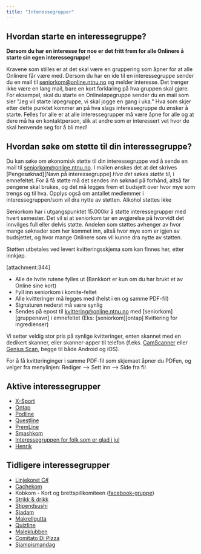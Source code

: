 ```yaml
---
title: "Interessegrupper"
---
```


Hvordan starte en interessegruppe?
-----------------------------
**Dersom du har en interesse for noe er det fritt frem for alle Onlinere å starte sin egen interessegruppe!**

Kravene som stilles er at det skal være en gruppering som åpner for at alle Onlinere får være med. Dersom du har en ide til en interessegruppe sender du en mail til seniorkom@online.ntnu.no og melder interesse. Det trenger ikke være en lang mail, bare en kort forklaring på hva gruppen skal gjøre. For eksempel, skal du starte en Onlineløpegruppe sender du en mail som sier "Jeg vil starte løpegruppe, vi skal jogge en gang i uka." Hva som skjer etter dette punktet kommer an på hva slags interessegruppe du ønsker å starte. Felles for alle er at alle interessegrupper må være åpne for alle og at dere må ha en kontaktperson, slik at andre som er interessert vet hvor de skal henvende seg for å bli med!

## Hvordan søke om støtte til din interessegruppe?

Du kan søke om økonomisk støtte til din interessegruppe ved å sende en mail til seniorkom@online.ntnu.no. 
I mailen ønskes det at det skrives [Pengesøknad][Navn på interessegruppe] _Hva det søkes støtte til_, i emnefeltet. For å få støtte må det sendes inn søknad på forhånd, altså før pengene skal brukes, og det må legges frem et budsjett over hvor mye som trengs og til hva. Opplys også om antallet medlemmer i interessegruppen/som vil dra nytte av støtten. Alkohol støttes ikke

Seniorkom har i utgangspunktet 15.000kr å støtte interessegrupper med hvert semester. Det vil si at seniorkom tar en avgjørelse på hvorvidt det innvilges full eller delvis støtte. Andelen som støttes avhenger av hvor mange søknader som her kommet inn, altså hvor mye som er igjen av budsjettet, og hvor mange Onlinere som vil kunne dra nytte av støtten.

Støtten utbetales ved levert kvitteringsskjema som kan finnes her, etter innkjøp.

[attachment:344]

- Alle de hvite rutene fylles ut (Bankkort er kun om du har brukt et av Online sine kort)
- Fyll inn seniorkom i komite-feltet
- Alle kvitteringer må legges med (helst i en og samme PDF-fil) 
- Signaturen nederst må være synlig
- Sendes på epost til [kvittering@online.ntnu.no](mailto:kvittering@online.ntnu.no) med [seniorkom][gruppenavn] i emnefeltet (Eks: [seniorkom][ontap] Kvittering for ingredienser)

Vi setter veldig stor pris på synlige kvitteringer, enten skannet med en dedikert skanner, eller skanner-apper til telefon (f.eks. [CamScanner](https://www.camscanner.com/) eller [Genius Scan](https://www.thegrizzlylabs.com/genius-scan/), begge til både Android og iOS).

For å få kvitteringinger i samme PDF-fil som skjemaet åpner du PDFen, og velger fra menylinjen: Rediger --> Sett inn --> Side fra fil

## Aktive interessegrupper


- [X-Sport](https://online.ntnu.no/wiki/online/info/innsikt-og-interface/interessegrupper/x-sport/)
- [Ontap](https://online.ntnu.no/wiki/online/info/innsikt-og-interface/interessegrupper/ontap/)
- [Podline](https://online.ntnu.no/wiki/online/info/innsikt-og-interface/interessegrupper/podline)
- [Questline](https://online.ntnu.no/wiki/online/info/innsikt-og-interface/interessegrupper/questline/)
- [PremLine](https://online.ntnu.no/wiki/online/info/innsikt-og-interface/interessegrupper/premline/)
- [Smashkom](https://online.ntnu.no/wiki/online/info/innsikt-og-interface/interessegrupper/smashkom/)
- [Interessegruppen for folk som er glad i jul](https://online.ntnu.no/wiki/online/info/innsikt-og-interface/interessegrupper/interessegruppen-folk-som-er-glad-i-jul/)
- [Henrik](/wiki/online/info/innsikt-og-interface/interessegrupper/henrik/)


## Tidligere interessegrupper

- [Linjekoret C#](https://online.ntnu.no/wiki/online/info/innsikt-og-interface/interessegrupper/koret/)
- [Cachekom](https://online.ntnu.no/wiki/online/info/innsikt-og-interface/nodekomiteer/cachekom/)
- Kobkom - Kort og brettspillkomiteen ([facebook-gruppe](https://www.facebook.com/groups/357002807821891/))
- [Strikk & drikk](https://online.ntnu.no/wiki/online/info/innsikt-og-interface/interessegrupper/strikkogdrikk/)
- [Stipendsushi](https://online.ntnu.no/wiki/online/info/innsikt-og-interface/nodekomiteer/sushikom/)
- [Sjadam](https://online.ntnu.no/wiki/online/info/innsikt-og-interface/interessegrupper/sjadom)
- [Makrellgutta](https://online.ntnu.no/wiki/online/info/innsikt-og-interface/interessegrupper/makrellgutta/)
- [Quizline](https://online.ntnu.no/wiki/online/info/innsikt-og-interface/interessegrupper/quizline/)
- [Maleklubben](https://online.ntnu.no/wiki/online/info/innsikt-og-interface/interessegrupper/maleklubben/)
- [Comitato Di Pizza](https://online.ntnu.no/wiki/online/info/innsikt-og-interface/interessegrupper/comitatodipizza/)
- [Sjampismandag](https://online.ntnu.no/wiki/online/info/innsikt-og-interface/interessegrupper/sjampismandag)